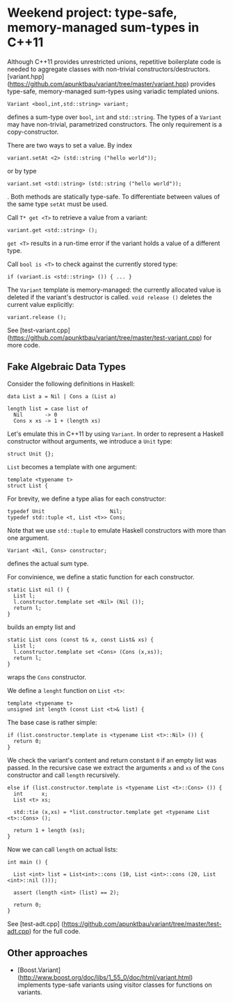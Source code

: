 # Weekend project: type-safe, memory-managed sum-types in C++11

Although C++11 provides unrestricted unions, repetitive boilerplate code is needed to
aggregate classes with non-trivial constructors/destructors.
[variant.hpp] (https://github.com/apunktbau/variant/tree/master/variant.hpp) provides type-safe,
memory-managed sum-types using variadic templated unions.

    Variant <bool,int,std::string> variant;

defines a sum-type over `bool`, `int` and `std::string`.
The types of a `Variant` may have non-trivial, parametrized constructors.
The only requirement is a copy-constructor.

There are two ways to set a value. 
By index

    variant.setAt <2> (std::string ("hello world"));

or by type

    variant.set <std::string> (std::string ("hello world"));

. Both methods are statically type-safe. 
To differentiate between values of the same type `setAt` must be used.

Call `T* get <T>` to retrieve a value from a variant:

    variant.get <std::string> ();

`get <T>` results in a run-time error if the variant holds a value of a different type.

Call `bool is <T>` to check against the currently stored type:

    if (variant.is <std::string> ()) { ... }

The `Variant` template is memory-managed: the currently allocated value is deleted if
the variant's destructor is called.
`void release ()` deletes the current value explicitly:

    variant.release ();

See [test-variant.cpp] (https://github.com/apunktbau/variant/tree/master/test-variant.cpp) 
for more code.

## Fake Algebraic Data Types ##

Consider the following definitions in Haskell:

    data List a = Nil | Cons a (List a)

    length list = case list of
      Nil       -> 0
      Cons x xs -> 1 + (length xs)

Let's emulate this in C++11 by using `Variant`.
In order to represent a Haskell constructor without arguments, we introduce a `Unit` type:

    struct Unit {};

`List` becomes a template with one argument:

    template <typename t>
    struct List {

For brevity, we define a type alias for each constructor:

    typedef Unit                     Nil;
    typedef std::tuple <t, List <t>> Cons;

Note that we use `std::tuple` to emulate Haskell constructors with more than one argument.

    Variant <Nil, Cons> constructor;

defines the actual sum type.

For convinience, we define a static function for each constructor.

    static List nil () {
      List l;
      l.constructor.template set <Nil> (Nil ());
      return l;
    }

builds an empty list and

    static List cons (const t& x, const List& xs) {
      List l;
      l.constructor.template set <Cons> (Cons (x,xs));
      return l;
    }

wraps the `Cons` constructor.

We define a `lenght` function on `List <t>`:

    template <typename t>
    unsigned int length (const List <t>& list) {

The base case is rather simple:

    if (list.constructor.template is <typename List <t>::Nil> ()) {
      return 0;
    }

We check the variant's content and return constant `0` if an empty list was passed.
In the recursive case we extract the arguments `x` and `xs` of the `Cons` constructor and
call `length` recursively.

    else if (list.constructor.template is <typename List <t>::Cons> ()) {
      int      x;
      List <t> xs;

      std::tie (x,xs) = *list.constructor.template get <typename List <t>::Cons> ();

      return 1 + length (xs);
    }

Now we can call `length` on actual lists:

    int main () {

      List <int> list = List<int>::cons (10, List <int>::cons (20, List <int>::nil ()));

      assert (length <int> (list) == 2);

      return 0;
    }

See [test-adt.cpp] (https://github.com/apunktbau/variant/tree/master/test-adt.cpp) 
for the full code.

## Other approaches

- [Boost.Variant] (http://www.boost.org/doc/libs/1_55_0/doc/html/variant.html)
implements type-safe variants using visitor classes for functions on variants.
